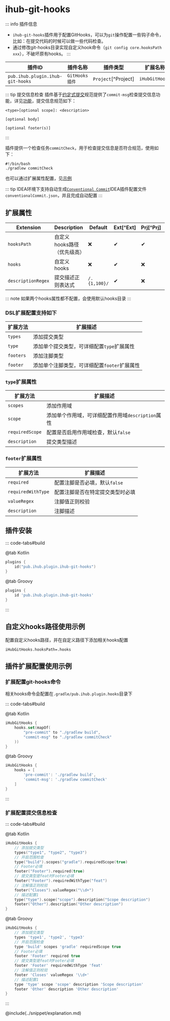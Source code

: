 # ihub-git-hooks

::: info 插件信息
- `ihub-git-hooks`插件用于配置GitHooks，可以为`git`操作配置一些钩子命令，比如：在提交代码的时候可以做一些代码检查。
- 通过修改git-hooks目录实现自定义hook命令（`git config core.hooksPath xxx`），不破坏原有hooks。
:::

| 插件ID | 插件名称 | 插件类型 | 扩展名称 |
|-------|---------|--------|---------|
| `pub.ihub.plugin.ihub-git-hooks` | `GitHooks插件` | `Project`[^Project] | `iHubGitHooks` |

::: tip 提交信息检查
插件基于[约定式提交](https://www.conventionalcommits.org/)规范提供了`commit-msg`检查提交信息功能，详见[功能](https://github.com/ihub-pub/plugins/issues/247)，提交信息规范如下：
```text
<type>[optional scope]: <description>

[optional body]

[optional footer(s)]
``` 
:::

插件提供一个检查任务`commitCheck`，用于检查提交信息是否符合规范，使用如下：

```shell
#!/bin/bash
./gradlew commitCheck
```

也可以通过扩展属性配置，见[示例](#扩展配置git-hooks命令)

::: tip
IDEA环境下支持自动生成[`Conventional Commit`](https://plugins.jetbrains.com/plugin/13389-conventional-commit)IDEA插件配置文件`conventionalCommit.json`，并且完成自动配置
:::

## 扩展属性

| Extension | Description      | Default | Ext[^Ext] | Prj[^Prj] | Sys[^Sys] | Env[^Env] |
| --------- |------------------| ----- | --- | ------- | ------ | --- |
| `hooksPath` | 自定义hooks路径（优先级高） | ❌ | ✔ | ✔ | ✔ | ❌ |
| `hooks` | 自定义hooks         | ❌ | ✔ | ❌ | ❌ | ❌ |
| `descriptionRegex` | 提交描述正则表达式         | `/.{1,100}/` | ✔ | ❌ | ❌ | ❌ |

::: note
如果两个hooks属性都不配置，会使用默认hooks目录
:::

### DSL扩展配置支持如下

| 扩展方法 | 扩展描述                     |
| --------- |--------------------------|
| `types` | 添加提交类型                   |
| `type` | 添加单个提交类型，可详细配置`type`扩展属性 |
| `footers` | 添加注脚类型                   |
| `footer` | 添加单个注脚类型，可详细配置`footer`扩展属性 |

### `type`扩展属性

| 扩展方法 | 扩展描述   |
| --------- |--------|
| `scopes` | 添加作用域  |
| `scope` | 添加单个作用域，可详细配置作用域`description`属性 |
| `requiredScope` | 配置是否启用作用域检查，默认`false` |
| `description` | 提交类型描述 |

### `footer`扩展属性

| 扩展方法 | 扩展描述 |
| --------- |------|
| `required` | 配置注脚是否必填，默认`false` |
| `requiredWithType` | 配置注脚是否在特定提交类型时必填 |
| `valueRegex` | 注脚值正则校验 |
| `description` | 注脚描述 |

## 插件安装

::: code-tabs#build

@tab Kotlin

```kotlin
plugins {
    id("pub.ihub.plugin.ihub-git-hooks")
}
```

@tab Groovy

```groovy
plugins {
    id 'pub.ihub.plugin.ihub-git-hooks'
}
```

:::

## 自定义hooks路径使用示例

配置自定义hooks路径，并在自定义路径下添加相关hooks配置

```properties
iHubGitHooks.hooksPath=.hooks
```

## 插件扩展配置使用示例

### 扩展配置git-hooks命令

相关hooks命令会配置在`.gradle/pub.ihub.plugin.hooks`目录下

::: code-tabs#build

@tab Kotlin

```kotlin
iHubGitHooks {
    hooks.set(mapOf(
        "pre-commit" to "./gradlew build",
        "commit-msg" to "./gradlew commitCheck"
    ))
}
```

@tab Groovy

```groovy
iHubGitHooks {
    hooks = [
        'pre-commit': './gradlew build',
        'commit-msg': './gradlew commitCheck'
    ]
}
```

:::

### 扩展配置提交信息检查

::: code-tabs#build

@tab Kotlin

```kotlin
iHubGitHooks {
    // 添加提交类型
    types("type1", "type2", "type3")
    // 开启范围检查
    type("build").scopes("gradle").requiredScope(true)
    // Footer必填
    footer("Footer").required(true)
    // 提交类型是feat时Footer必填
    footer("Footer").requiredWithType("feat")
    // 注解值正则校验
    footer("Closes").valueRegex("\\d+")
    // 描述配置1
    type("type").scope("scope").description("Scope description")
    footer("Other").description("Other description")
}
```

@tab Groovy

```groovy
iHubGitHooks {
    // 添加提交类型
    types 'type1', 'type2', 'type3'
    // 开启范围检查
    type 'build' scopes 'gradle' requiredScope true
    // Footer必填
    footer 'Footer' required true
    // 提交类型是feat时Footer必填
    footer 'Footer' requiredWithType 'feat'
    // 注解值正则校验
    footer 'Closes' valueRegex '\\d+'
    // 描述配置1
    type 'type' scope 'scope' description 'Scope description'
    footer 'Other' description 'Other description'
}
```

:::

@include(../snippet/explanation.md)